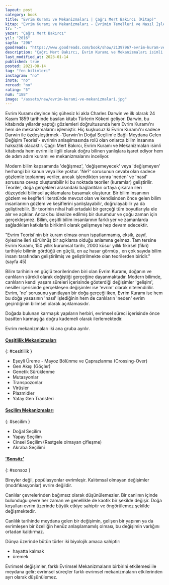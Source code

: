 ```yaml
---
layout: post
category: book
title: "Evrim Kuramı ve Mekanizmaları | Çağrı Mert Bakırcı (Kitap)"
kitap: "Evrim Kuramı ve Mekanizmaları - Evrimin Temelleri ve Nasıl İşlediği Üzerine"
tr: "-"
yazar: "Çağrı Mert Bakırcı"
yil: "2016"
sayfa: "296"
goodreads: "https://www.goodreads.com/book/show/21397967-evrim-kuram-ve-mekanizmalar"
description: "Çağrı Mert Bakırcı, Evrim Kuramı ve Mekanizmaları isimli kitabında hem evrim ile ilgili olarak doğru bilinen yanlışlara işaret ediyor hem de adım adım kuramı ve mekanizmalarını inceliyor."
last_modified_at: 2023-01-14
published: true
posted: 2021-08-14
tag: "fen bilimleri"
instagram: "no"
insta: "no"
reread: "no"
rating: "5"
num: "188"
image: "/assets/new/evrim-kurami-ve-mekanizmalari.jpg"
---
```


Evrim Kuramı deyince hiç şühesiz ki akla Charles Darwin ve ilk olarak 24 Kasım 1859 tarihinde basılan kitabı Türlerin Kökeni geliyor. Darwin, bu kitabında yıllardır yaptığı gözlemleri doğrultusunda hem Evrim Kuramı'nı hem de mekanizmalarını işlemiştir. Hiç kuşkusuz ki Evrim Kuramı'nı sadece Darwin ile özdeşleştirmek -'Darwin'in Doğal Seçilim'e Bağlı Meydana Gelen Değişim Teorisi'- evrimin anlaşılmasında rolü olan onlarca bilim insanına haksızlık olacaktır. Çağrı Mert Bakırcı, Evrim Kuramı ve Mekanizmaları isimli kitabında hem evrim ile ilgili olarak doğru bilinen yanlışlara işaret ediyor hem de adım adım kuramı ve mekanizmalarını inceliyor.

Modern bilim kapsamında 'değişmez', 'değişemeyecek' veya 'değişmeyen' herhangi bir kanun veya ilke yoktur. 'Ne?' sorusunun cevabı olan sadece gözlemle toplanmış veriler, ancak işlendikten sonra 'neden' ve 'nasıl' sorusuna cevap oluşturabilir ki bu noktada teoriler (kuramlar) geliştirilir. Teoriler, doğa gerçekleri arasındaki bağlantıları ortaya çıkaran ileri düzeydeki bilimsel açıklamalara basamak oluşturur. Bir bilim insanının gözlem ve keşifleri literatürde mevcut olan ve kendisinden önce gelen bilim insanlarının gözlem ve keşiflerini yanlışlayabilir, doğrulayabilir ya da geliştirebilir. Bir teorinin nihai hali ortadaki bir gerçeği tüm boyutlarıyla ele alır ve açıklar. Ancak bu idealize edilmiş bir durumdur ve çoğu zaman için gerçekleşmez. Bilim, çeşitli bilim insanlarının farklı yer ve zamanlarda sağladıkları katkılarla birikimli olarak gelişmeye hep devam edecektir. 

"Evrim Teorisi'nin bir kuram olması onun ispatlanmamış, eksik, zayıf, öylesine ileri sürülmüş bir açıklama olduğu anlamına gelmez. Tam tersine Evrim Kuramı, 150 yıllık kurumsal tarihi, 2000 küsur yıllık fikirsel (fikri) tarihiyle bilimin gördüğü en güçlü, en az hasar görmüş , en çok sayıda bilim insanı tarafından geliştirilmiş ve geliştirilmekte olan teorilerden biridir." (sayfa 45)

Bilim tarihinin en güçlü teorilerinden biri olan Evrim Kuramı, doğanın ve canlıların sürekli olarak değiştiği gerçeğine dayanmaktadır. Modern bilimde, canlıların kendi yaşam süreleri içerisinde gösterdiği değişimler 'gelişim', nesiller içerisinde gerçekleşen değişimler ise 'evrim' olarak nitelendirilir. Evrim, 'ne' sorusunu yanıtlayan bir doğa gerçeği iken, Evrim Kuramı ise hem bu doğa yasasının 'nasıl' işlediğinin hem de canlıların 'neden' evrim geçirdiğinin bilimsel olarak açıklamasıdır.

Doğada  bulunan karmaşık yapıların herbiri, evrimsel süreci içerisinde önce basitten karmaşığa doğru kademeli olarak ilerlemektedir.

Evrim mekanizmaları iki ana gruba ayrılır.

#### [Çeşitlilik Mekanizmaları](#cesitlilik)
{: #cesitlilik }

- Eşeyli Üreme - Mayoz Bölünme ve Çaprazlanma (Crossing-Over)
- Gen Akışı (Göçler)
- Genetik Sürüklenme
- Mutasyonlar
- Transpozonlar
- Virüsler
- Plazmidler
- Yatay Gen Transferi

#### [Seçilim Mekanizmaları](#secilim)
{: #secilim }

- Doğal Seçilim
- Yapay Seçilim
- Cinsel Seçilim (Rastgele olmayan çifleşme)
- Akraba Seçilimi

#### ['Sonsöz'](#sonsoz)
{: #sonsoz }

Bireyler değil, popülasyonlar evrimleşir. Kalıtımsal olmayan değişimler (modıfıkasyonlar) evrim değildir.

Canlılar çevrelerinden bağımsız olarak düşünülemezler. Bir canlının içinde bulunduğu çevre her zaman ve genellikle de kaotik bir şekilde değişir. Doğa koşulları evrim üzerinde büyük etkiye sahiptir ve öngörülemez şekilde değişmektedir. 

Canlılık tarihinde meydana gelen bir değişimin, gelişen bir yapının ya da evrimleşen bir özelliğin henüz anlaşılamamılş olması, bu değişimin varlığını ortadan kaldırmaz.

Dünya üzerinde bütün türler iki biyolojik amaca sahiptir:
- hayatta kalmak
- üremek

Evrimsel değişimler, farklı Evrimsel Mekanizmaların birbirini etkilemesi ile meydana gelir; evrimsel süreçler farklı evrimsel mekanizmaların etkilerinden ayrı olarak düşünülemez.

